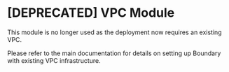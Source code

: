 # [DEPRECATED] VPC Module

This module is no longer used as the deployment now requires an existing VPC. 

Please refer to the main documentation for details on setting up Boundary with existing VPC infrastructure.

